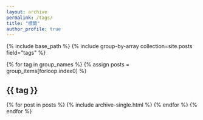 ```yaml
---
layout: archive
permalink: /tags/
title: "標籤"
author_profile: true
---
```


{% include base_path %}
{% include group-by-array collection=site.posts field="tags" %}

{% for tag in group_names %}
{% assign posts = group_items[forloop.index0] %}
<h2 id="{{ tag | slugify }}" class="archive__subtitle">{{ tag }}</h2>
{% for post in posts %}
{% include archive-single.html %}
{% endfor %}
{% endfor %}
